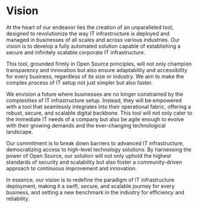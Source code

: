 # Vision

At the heart of our endeavor lies the creation of an unparalleled tool, designed to revolutionize the way IT infrastructure is deployed and managed in businesses of all scales and across various industries. Our vision is to develop a fully automated solution capable of establishing a secure and infinitely scalable corporate IT infrastructure.

This tool, grounded firmly in Open Source principles, will not only champion transparency and innovation but also ensure adaptability and accessibility for every business, regardless of its size or industry. We aim to make the complex process of IT setup not just simpler but also faster.

We envision a future where businesses are no longer constrained by the complexities of IT infrastructure setup. Instead, they will be empowered with a tool that seamlessly integrates into their operational fabric, offering a robust, secure, and scalable digital backbone. This tool will not only cater to the immediate IT needs of a company but also be agile enough to evolve with their growing demands and the ever-changing technological landscape.

Our commitment is to break down barriers to advanced IT infrastructure, democratizing access to high-level technology solutions. By harnessing the power of Open Source, our solution will not only uphold the highest standards of security and scalability but also foster a community-driven approach to continuous improvement and innovation.

In essence, our vision is to redefine the paradigm of IT infrastructure deployment, making it a swift, secure, and scalable journey for every business, and setting a new benchmark in the industry for efficiency and reliability.
